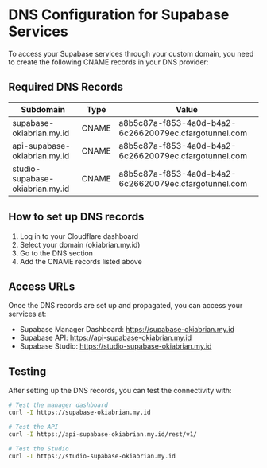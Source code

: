 # DNS Configuration for Supabase Services

To access your Supabase services through your custom domain, you need to create the following CNAME records in your DNS provider:

## Required DNS Records

| Subdomain | Type | Value |
|-----------|------|-------|
| supabase-okiabrian.my.id | CNAME | a8b5c87a-f853-4a0d-b4a2-6c26620079ec.cfargotunnel.com |
| api-supabase-okiabrian.my.id | CNAME | a8b5c87a-f853-4a0d-b4a2-6c26620079ec.cfargotunnel.com |
| studio-supabase-okiabrian.my.id | CNAME | a8b5c87a-f853-4a0d-b4a2-6c26620079ec.cfargotunnel.com |

## How to set up DNS records

1. Log in to your Cloudflare dashboard
2. Select your domain (okiabrian.my.id)
3. Go to the DNS section
4. Add the CNAME records listed above

## Access URLs

Once the DNS records are set up and propagated, you can access your services at:

- Supabase Manager Dashboard: https://supabase-okiabrian.my.id
- Supabase API: https://api-supabase-okiabrian.my.id
- Supabase Studio: https://studio-supabase-okiabrian.my.id

## Testing

After setting up the DNS records, you can test the connectivity with:

```bash
# Test the manager dashboard
curl -I https://supabase-okiabrian.my.id

# Test the API
curl -I https://api-supabase-okiabrian.my.id/rest/v1/

# Test the Studio
curl -I https://studio-supabase-okiabrian.my.id
```